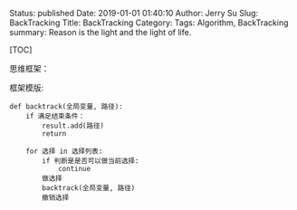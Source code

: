 Status: published
Date: 2019-01-01 01:40:10
Author: Jerry Su
Slug: BackTracking
Title: BackTracking
Category: 
Tags: Algorithm, BackTracking
summary: Reason is the light and the light of life.

[TOC]

思维框架：

框架模版:

```
def backtrack(全局变量, 路径):
    if 满足结束条件：
        result.add(路径)
        return
    
    for 选择 in 选择列表:
        if 判断是是否可以做当前选择:
            continue
        做选择
        backtrack(全局变量, 路径)
        撤销选择
```